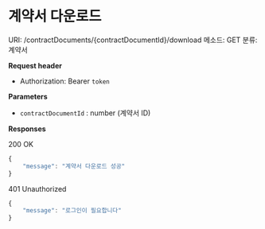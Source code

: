 # 계약서 다운로드

URI: /contractDocuments/{contractDocumentId}/download
메소드: GET
분류: 계약서

**Request header**

- Authorization: Bearer `token`

**Parameters**

- `contractDocumentId` : number (계약서 ID)

**Responses**

200 OK

```jsx
{
	"message": "계약서 다운로드 성공"
}
```

401 Unauthorized

```jsx
{
	"message": "로그인이 필요합니다"
}
```